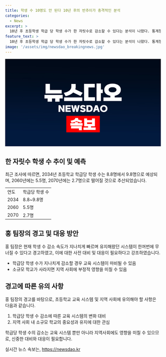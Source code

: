 ```yaml
---
title: 학생 수 10명도 안 된다 10년 후의 반추이가 충격적인 분석
categories:
  - News
excerpt: >
  10년 후 초등학생 학급 당 학생 수가 한 자릿수로 감소할 수 있다는 분석이 나왔다. 통계청의 데이터를 기반으로 한 이 분석에 따르면, 2034년에 학급 당 학생 수는 8.8~9.8명으로 예상되며, 2060년에는 5.5명, 2070년에는 2.7명으로까지 떨어질 수 있다고 전망되고 있다. 이는 학생 수 감소 속도가 지나치게 빠르며, 현재 유지되고 있는 교육 시스템이 위기에 처해있음을 시사하는 것으로 나타났다.
feature_text: >
  10년 후 초등학생 학급 당 학생 수가 한 자릿수로 감소할 수 있다는 분석이 나왔다. 통계청의 데이터를 기반으로 한 이 분석에 따르면, 2034년에 학급 당 학생 수는 8.8~9.8명으로 예상되며, 2060년에는 5.5명, 2070년에는 2.7명으로까지 떨어질 수 있다고 전망되고 있다. 이는 학생 수 감소 속도가 지나치게 빠르며, 현재 유지되고 있는 교육 시스템이 위기에 처해있음을 시사하는 것으로 나타났다.
image: '/assets/img/newsdao_breakingnews.jpg'
---
```


<p><img src="/assets/img/newsdao_breakingnews.jpg" alt="firstkoreanews 속보" /></p>

<h2 data-ke-size="size26">한 자릿수 학생 수 추이 및 예측</h2>

<p data-ke-size="size16">최근 조사에 따르면, 2034년 초등학교 학급당 학생 수는 8.8명에서 9.8명으로 예상되며, 2060년에는 5.5명, 2070년에는 2.7명으로 떨어질 것으로 추산되었습니다.</p>

<table>
  <tr>
    <td>연도</td>
    <td>학급당 학생 수</td>
  </tr>
  <tr>
    <td>2034</td>
    <td>8.8~9.8명</td>
  </tr>
  <tr>
    <td>2060</td>
    <td>5.5명</td>
  </tr>
  <tr>
    <td>2070</td>
    <td>2.7명</td>
  </tr>
</table>

<h2 data-ke-size="size26">홍 팀장의 경고 및 대응 방안</h2>

<p data-ke-size="size16">홍 팀장은 현재 학생 수 감소 속도가 지나치게 빠르며 유지해왔던 시스템이 한꺼번에 무너질 수 있다고 경고하였고, 이에 대한 사전 대비 및 대응이 필요하다고 강조하였습니다.</p>

<ul>
  <li>학급당 학생 수가 지나치게 감소할 경우 교육 시스템이 마비될 수 있음</li>
  <li>소규모 학교가 사라지면 지역 사회에 부정적 영향을 미칠 수 있음</li>
</ul>

<h2 data-ke-size="size26">경고에 따른 유의 사항</h2>

<p data-ke-size="size16">홍 팀장의 경고를 바탕으로, 초등학교 교육 시스템 및 지역 사회에 유의해야 할 사항은 다음과 같습니다.</p>

<ol>
  <li>학급당 학생 수 감소에 따른 교육 시스템의 변화 대비</li>
  <li>지역 사회 내 소규모 학교의 중요성과 유지에 대한 관심</li>
</ol>

<p data-ke-size="size16">학급당 학생 수의 감소는 교육 시스템 뿐만 아니라 지역사회에도 영향을 미칠 수 있으므로, 신중한 대비와 대응이 필요합니다.</p>
실시간 뉴스 속보는, <a href="https://newsdao.kr" rel="dofollow">https://newsdao.kr</a>


